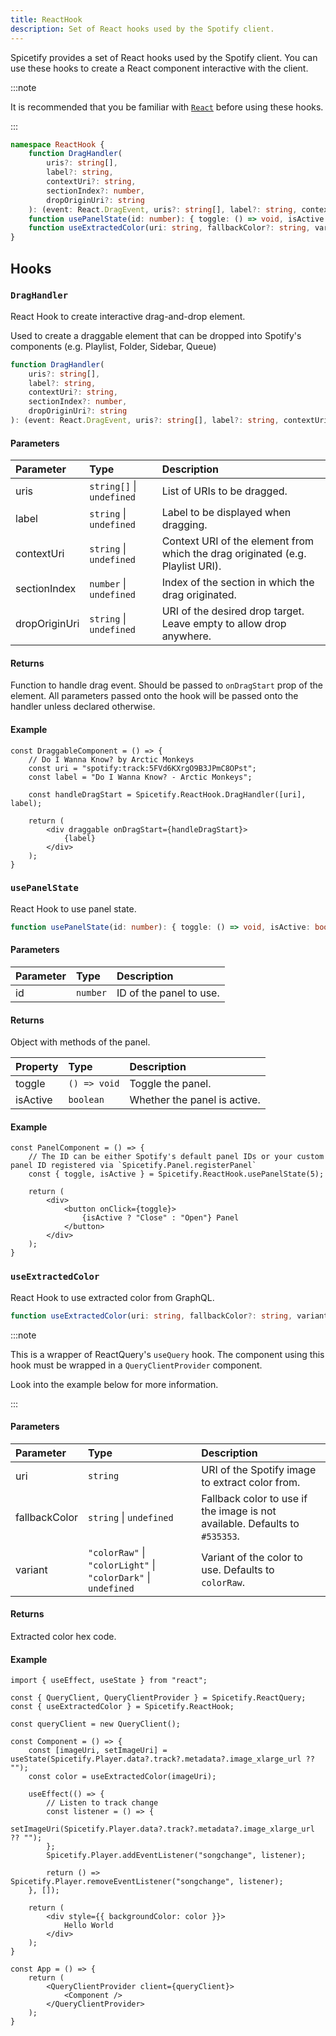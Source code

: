 ```yaml
---
title: ReactHook
description: Set of React hooks used by the Spotify client.
---
```


Spicetify provides a set of React hooks used by the Spotify client. You can use these hooks to create a React component interactive with the client.

:::note

It is recommended that you be familiar with [`React`](https://react.dev/) before using these hooks.

:::

```ts
namespace ReactHook {
    function DragHandler(
        uris?: string[],
        label?: string,
        contextUri?: string,
        sectionIndex?: number,
        dropOriginUri?: string
    ): (event: React.DragEvent, uris?: string[], label?: string, contextUri?: string, sectionIndex?: number) => void;
    function usePanelState(id: number): { toggle: () => void, isActive: boolean };
    function useExtractedColor(uri: string, fallbackColor?: string, variant?: "colorRaw" | "colorLight" | "colorDark"): string;
}
```

## Hooks

### `DragHandler`

React Hook to create interactive drag-and-drop element.

Used to create a draggable element that can be dropped into Spotify's components (e.g. Playlist, Folder, Sidebar, Queue)

```ts
function DragHandler(
    uris?: string[],
    label?: string,
    contextUri?: string,
    sectionIndex?: number,
    dropOriginUri?: string
): (event: React.DragEvent, uris?: string[], label?: string, contextUri?: string, sectionIndex?: number) => void;
```

#### Parameters

| Parameter | Type | Description |
| :--- | :--- | :--- |
| uris | `string[]` &#124; `undefined` | List of URIs to be dragged. |
| label | `string` &#124; `undefined` | Label to be displayed when dragging. |
| contextUri | `string` &#124; `undefined` | Context URI of the element from which the drag originated (e.g. Playlist URI). |
| sectionIndex | `number` &#124; `undefined` | Index of the section in which the drag originated. |
| dropOriginUri | `string` &#124; `undefined` | URI of the desired drop target. Leave empty to allow drop anywhere. |

#### Returns

Function to handle drag event. Should be passed to `onDragStart` prop of the element. All parameters passed onto the hook will be passed onto the handler unless declared otherwise.

#### Example

```tsx
const DraggableComponent = () => {
    // Do I Wanna Know? by Arctic Monkeys
    const uri = "spotify:track:5FVd6KXrgO9B3JPmC8OPst";
    const label = "Do I Wanna Know? - Arctic Monkeys";

    const handleDragStart = Spicetify.ReactHook.DragHandler([uri], label);

    return (
        <div draggable onDragStart={handleDragStart}>
            {label}
        </div>
    );
}
```

### `usePanelState`

React Hook to use panel state.

```ts
function usePanelState(id: number): { toggle: () => void, isActive: boolean };
```

#### Parameters

| Parameter | Type | Description |
| :--- | :--- | :--- |
| id | `number` | ID of the panel to use. |

#### Returns

Object with methods of the panel.

| Property | Type | Description |
| :--- | :--- | :--- |
| toggle | `() => void` | Toggle the panel. |
| isActive | `boolean` | Whether the panel is active. |

#### Example

```tsx
const PanelComponent = () => {
    // The ID can be either Spotify's default panel IDs or your custom panel ID registered via `Spicetify.Panel.registerPanel`
    const { toggle, isActive } = Spicetify.ReactHook.usePanelState(5);

    return (
        <div>
            <button onClick={toggle}>
                {isActive ? "Close" : "Open"} Panel
            </button>
        </div>
    );
}
```

### `useExtractedColor`

React Hook to use extracted color from GraphQL.

```ts
function useExtractedColor(uri: string, fallbackColor?: string, variant?: "colorRaw" | "colorLight" | "colorDark"): string;
```

:::note

This is a wrapper of ReactQuery's `useQuery` hook. The component using this hook must be wrapped in a `QueryClientProvider` component.

Look into the example below for more information.

:::

#### Parameters

| Parameter | Type | Description |
| :--- | :--- | :--- |
| uri | `string` | URI of the Spotify image to extract color from. |
| fallbackColor | `string` &#124; `undefined` | Fallback color to use if the image is not available. Defaults to `#535353`. |
| variant | `"colorRaw"` &#124; `"colorLight"` &#124; `"colorDark"` &#124; `undefined` | Variant of the color to use. Defaults to `colorRaw`. |

#### Returns

Extracted color hex code.

#### Example

```tsx
import { useEffect, useState } from "react";

const { QueryClient, QueryClientProvider } = Spicetify.ReactQuery;
const { useExtractedColor } = Spicetify.ReactHook;

const queryClient = new QueryClient();

const Component = () => {
    const [imageUri, setImageUri] = useState(Spicetify.Player.data?.track?.metadata?.image_xlarge_url ?? "");
    const color = useExtractedColor(imageUri);

    useEffect(() => {
        // Listen to track change
        const listener = () => {
            setImageUri(Spicetify.Player.data?.track?.metadata?.image_xlarge_url ?? "");
        };
        Spicetify.Player.addEventListener("songchange", listener);

        return () => Spicetify.Player.removeEventListener("songchange", listener);
    }, []);

    return (
        <div style={{ backgroundColor: color }}>
            Hello World
        </div>
    );
}

const App = () => {
    return (
        <QueryClientProvider client={queryClient}>
            <Component />
        </QueryClientProvider>
    );
}
```
